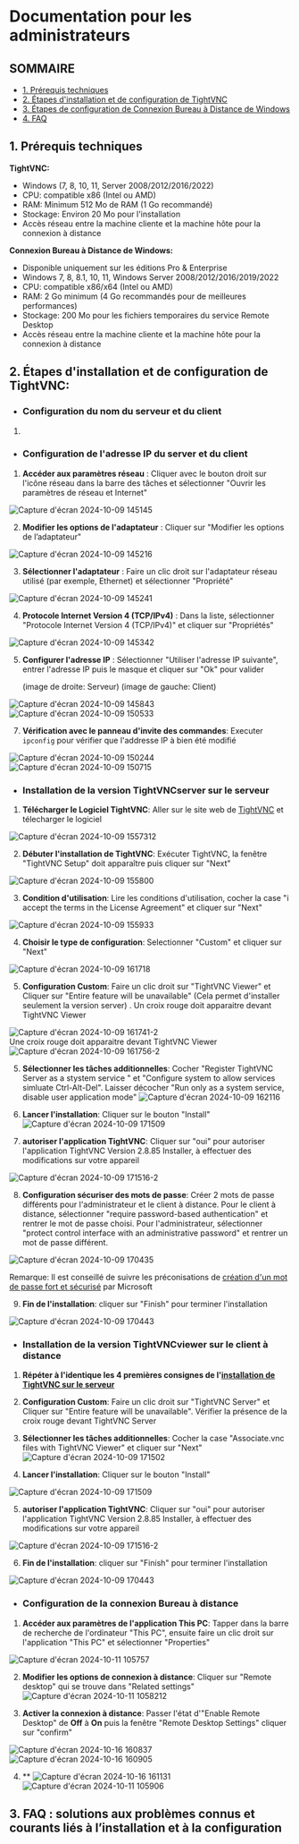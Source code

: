 # Documentation pour les administrateurs  

## SOMMAIRE
- [1. Prérequis techniques](https://github.com/WildCodeSchool/TSSR-2409-P1-G2-Teleassistance/blob/main/INSTALL.md#1-pr%C3%A9requis-techniques)
- [2. Étapes d'installation et de configuration de TightVNC](https://github.com/WildCodeSchool/TSSR-2409-P1-G2-Teleassistance/blob/main/INSTALL.md#2-%C3%A9tapes-dinstallation-et-de-configuration-de-tightvnc)
- [3. Étapes de configuration de Connexion Bureau à Distance de Windows](https://github.com/WildCodeSchool/TSSR-2409-P1-G2-Teleassistance/blob/main/INSTALL.md#configuration-de-la-connexion-bureau-%C3%A0-distance)
- [4. FAQ](https://github.com/WildCodeSchool/TSSR-2409-P1-G2-Teleassistance/blob/main/INSTALL.md#3-faq--solutions-aux-probl%C3%A8mes-connus-et-courants-li%C3%A9s-%C3%A0-linstallation-et-%C3%A0-la-configuration)
  
## 1. Prérequis techniques  
**TightVNC:**
- Windows (7, 8, 10, 11, Server 2008/2012/2016/2022)
- CPU: compatible x86 (Intel ou AMD)
- RAM: Minimum 512 Mo de RAM (1 Go recommandé)
- Stockage: Environ 20 Mo pour l'installation
- Accès réseau entre la machine cliente et la machine hôte pour la connexion à distance

**Connexion Bureau à Distance de Windows:**
- Disponible uniquement sur les éditions Pro & Enterprise
- Windows 7, 8, 8.1, 10, 11, Windows Server 2008/2012/2016/2019/2022
- CPU: compatible x86/x64 (Intel ou AMD)
- RAM: 2 Go minimum (4 Go recommandés pour de meilleures performances)
- Stockage: 200 Mo pour les fichiers temporaires du service Remote Desktop
- Accès réseau entre la machine cliente et la machine hôte pour la connexion à distance
  
## 2. Étapes d'installation et de configuration de TightVNC:  

 - ### Configuration du nom du serveur et du client  

1.

- ### Configuration de l'adresse IP du server et du client

1. **Accéder aux paramètres réseau** : Cliquer avec le bouton droit sur l'icône réseau dans la barre des tâches et sélectionner "Ouvrir les paramètres de réseau et Internet"  

![Capture d'écran 2024-10-09 145145](https://github.com/user-attachments/assets/5f67d344-28e7-4bb4-9286-44efdbaedaf2)  

2. **Modifier les options de l'adaptateur** : Cliquer sur "Modifier les options de l’adaptateur"  

![Capture d'écran 2024-10-09 145216](https://github.com/user-attachments/assets/a197f3d6-3315-4e4a-9bb1-86424bc77663)  

3. **Sélectionner l'adaptateur** : Faire un clic droit sur l'adaptateur réseau utilisé (par exemple, Ethernet) et sélectionner "Propriété"  

![Capture d'écran 2024-10-09 145241](https://github.com/user-attachments/assets/f1a1f02f-42b1-48e5-affd-734f29c8452b)  

4. **Protocole Internet Version 4 (TCP/IPv4)** : Dans la liste, sélectionner "Protocole Internet Version 4 (TCP/IPv4)" et cliquer sur "Propriétés"  

![Capture d'écran 2024-10-09 145342](https://github.com/user-attachments/assets/d272398f-9886-4b99-9c4c-c21f872360c4)  

5. **Configurer l'adresse IP** : Sélectionner "Utiliser l'adresse IP suivante", entrer l'adresse IP puis le masque et cliquer sur "Ok" pour valider
 
   (image de droite: Serveur)  (image de gauche: Client)
   
![Capture d'écran 2024-10-09 145843](https://github.com/user-attachments/assets/01c459e4-3b14-420e-938a-71821ce33aa5)
![Capture d'écran 2024-10-09 150533](https://github.com/user-attachments/assets/86b594fe-b2b1-4a5a-ab91-337e3e50e871)  

7. **Vérification avec le panneau d'invite des commandes**: Executer ```ipconfig``` pour vérifier que l'addresse IP à bien été modifié  

![Capture d'écran 2024-10-09 150244](https://github.com/user-attachments/assets/781acd18-0ff3-4ea9-bb32-6054a90f4418)
![Capture d'écran 2024-10-09 150715](https://github.com/user-attachments/assets/ecadb46f-5baf-464b-b446-eeaf6a01d70f)


- ### Installation de la version TightVNCserver sur le serveur
1. **Télécharger le Logiciel TightVNC**: Aller sur le site web de [TightVNC](https://www.tightvnc.com/download.php) et télecharger le logiciel

![Capture d'écran 2024-10-09 1557312](https://github.com/user-attachments/assets/8a160481-e75a-4fcb-a3ad-068db5ec2ad8)  
  
2. **Débuter l'installation de TightVNC**: Exécuter TightVNC, la fenêtre "TightVNC Setup" doit apparaître puis cliquer sur "Next"   

![Capture d'écran 2024-10-09 155800](https://github.com/user-attachments/assets/f18acd6e-f1af-440e-9d78-492ce1593893)

3. **Condition d'utilisation**: Lire les conditions d'utilisation, cocher la case "i accept the terms in the License Agreement" et cliquer sur "Next"

![Capture d'écran 2024-10-09 155933](https://github.com/user-attachments/assets/0deace52-7921-4671-a2be-ea2c2cd46d43)

4. **Choisir le type de configuration**: Selectionner "Custom" et cliquer sur "Next"  

![Capture d'écran 2024-10-09 161718](https://github.com/user-attachments/assets/b264c6bc-265b-48ac-8881-44e4c2ab1dda)  

5. **Configuration Custom**: Faire un clic droit sur  "TightVNC Viewer" et Cliquer sur "Entire feature will be unavailable" (Cela permet d'installer seulement la version server) . Un croix rouge doit apparaitre devant TightVNC Viewer 

![Capture d'écran 2024-10-09 161741-2](https://github.com/user-attachments/assets/9866444c-81ea-488a-b5aa-8af3b65636af)  
Une croix rouge doit apparaitre devant TightVNC Viewer  
![Capture d'écran 2024-10-09 161756-2](https://github.com/user-attachments/assets/f6e979fb-c57c-4c6a-8299-0cbfa3d24911)  

5. **Sélectionner les tâches additionnelles**: Cocher "Register TightVNC Server as a stystem service " et "Configure system to allow services simluate Ctrl-Alt-Del". Laisser décocher "Run only as a system service, disable user application mode"
![Capture d'écran 2024-10-09 162116](https://github.com/user-attachments/assets/54fd87d0-d025-4cec-bc48-284ebb8d3f90)

6. **Lancer l'installation**: Cliquer sur le bouton "Install"  
![Capture d'écran 2024-10-09 171509](https://github.com/user-attachments/assets/824fd6de-5c66-4b1e-8471-976b21fc2634)

7. **autoriser l'application TightVNC**: Cliquer sur "oui" pour autoriser l'application TightVNC Version 2.8.85 Installer, à effectuer des modifications sur votre appareil

![Capture d'écran 2024-10-09 171516-2](https://github.com/user-attachments/assets/5f5ed34f-ac85-4b35-a8a7-5b985bc9f4f3)  

8. **Configuration sécuriser des mots de passe**: Créer 2 mots de passe différents pour l'administrateur et le client à distance. Pour le client à distance, sélectionner "require password-based authentication" et rentrer le mot de passe choisi. Pour l'administrateur, sélectionner "protect control interface with an administrative password" et rentrer un mot de passe différent.

![Capture d'écran 2024-10-09 170435](https://github.com/user-attachments/assets/4afab5f9-a941-474b-ad24-333128cca703)

Remarque: Il est conseillé de suivre les préconisations de [création d'un mot de passe fort et sécurisé]( https://support.microsoft.com/fr-fr/windows/cr%C3%A9er-et-utiliser-un-mot-de-passe-fort-c5cebb49-8c53-4f5e-2bc4-fe357ca048eb#:~:text=La%20s%C3%A9curit%C3%A9%20du%20mot%20de,%2C%20minuscules%2C%20chiffres%20et%20symboles.) par Microsoft 

9. **Fin de l'installation**: cliquer sur "Finish" pour terminer l'installation

![Capture d'écran 2024-10-09 170443](https://github.com/user-attachments/assets/d5912d77-d0d4-4cf2-9873-fbea691f4431)  

- ### Installation de la version TightVNCviewer sur le client à distance

1. **Répéter à l'identique les 4 premières consignes de l'[installation de TightVNC sur le serveur](https://github.com/WildCodeSchool/TSSR-2409-P1-G2-Teleassistance/blob/main/INSTALL.md#installation-de-la-version-tightvncserver-sur-le-serveur)**  

2. **Configuration Custom**: Faire un clic droit sur  "TightVNC Server" et Cliquer sur "Entire feature will be unavailable". Vérifier la présence de la croix rouge devant TightVNC Server

3. **Sélectionner les tâches additionnelles**: Cocher la case "Associate.vnc files with TightVNC Viewer" et cliquer sur "Next"
![Capture d'écran 2024-10-09 171502](https://github.com/user-attachments/assets/dcb26319-831e-4df0-b4fd-7455c2ef0f3b)

4. **Lancer l'installation**: Cliquer sur le bouton "Install"  

![Capture d'écran 2024-10-09 171509](https://github.com/user-attachments/assets/824fd6de-5c66-4b1e-8471-976b21fc2634)

5. **autoriser l'application TightVNC**: Cliquer sur "oui" pour autoriser l'application TightVNC Version 2.8.85 Installer, à effectuer des modifications sur votre appareil

![Capture d'écran 2024-10-09 171516-2](https://github.com/user-attachments/assets/5f5ed34f-ac85-4b35-a8a7-5b985bc9f4f3)  

6. **Fin de l'installation**: cliquer sur "Finish" pour terminer l'installation  

![Capture d'écran 2024-10-09 170443](https://github.com/user-attachments/assets/d5912d77-d0d4-4cf2-9873-fbea691f4431)  

- ### Configuration de la connexion Bureau à distance

1. **Accéder aux paramètres de l'application This PC**: Tapper dans la barre de recherche de l'ordinateur "This PC", ensuite faire un clic droit sur l'application "This PC" et sélectionner "Properties"


![Capture d'écran 2024-10-11 105757](https://github.com/user-attachments/assets/b26d6151-6cd8-46bb-9702-e2a7b0e52685)

2. **Modifier les options de connexion à distance**: Cliquer sur "Remote desktop" qui se trouve dans "Related settings"  
![Capture d'écran 2024-10-11 1058212](https://github.com/user-attachments/assets/4badb364-d6ea-41c4-9aac-2b22674b35a6)

3. **Activer la connexion à distance**: Passer l'état d'"Enable Remote Desktop" de **Off** à **On** puis la fenêtre "Remote Desktop Settings" cliquer sur "confirm" 

![Capture d'écran 2024-10-16 160837](https://github.com/user-attachments/assets/4d02dd4e-65f9-4463-b30c-0b77cc666c3e)
![Capture d'écran 2024-10-16 160905](https://github.com/user-attachments/assets/229878e6-854e-42fb-a238-faba6ba3a999)

4. **
![Capture d'écran 2024-10-16 161131](https://github.com/user-attachments/assets/377acf9e-19e7-4e0b-a01f-6dc9754f80eb)
![Capture d'écran 2024-10-11 105906](https://github.com/user-attachments/assets/7fe672e4-3dc1-4a17-a4db-8b3ec654636a)



## 3. FAQ : solutions aux problèmes connus et courants liés à l’installation et à la configuration  
